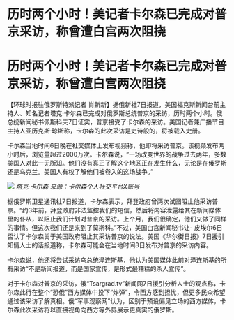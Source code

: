 # 历时两个小时！美记者卡尔森已完成对普京采访，称曾遭白宫两次阻挠

# 历时两个小时！美记者卡尔森已完成对普京采访，称曾遭白宫两次阻挠

【环球时报驻俄罗斯特派记者
肖新新】据俄新社7日报道，美国福克斯新闻台前主持人、知名记者塔克·卡尔森已完成对俄罗斯总统普京的采访，历时两个小时。俄总统新闻秘书佩斯科夫7日证实，普京接受了卡尔森的采访。美国记者兼广播节目主持人亚历克斯·琼斯称，卡尔森的此次采访是史诗般的，将被载入史册。

卡尔森当地时间6日晚在社交媒体上发布视频称，他即将采访普京。该视频发布两小时后，浏览量超过2000万次。卡尔森说，“一场改变世界的战争过去两年，多数美国人对此一无所知。他们没有真正了解这个地区正在发生什么，无论是在俄罗斯还是乌克兰。美国人有权了解他们被卷入的这场战争。”

![](https://inews.gtimg.com/om_bt/OT4Rz2S8KggyXiUTziLEb7ZEe7AIit5xoCUmQt9v89zwEAA/1000)
_塔克·卡尔森 来源：卡尔森个人社交平台X账号_

据俄罗斯卫星通讯社7日报道，卡尔森表示，拜登政府曾两次试图阻止他采访普京。“约3年前，拜登政府非法监控我们的短信，然后将内容泄露给其在新闻媒体里的仆从，以阻止我们计划对普京的采访。上个月，我们很确定，他们又做了同样的事情。但这次我们还是来到了莫斯科。”不过，美国白宫新闻秘书让-
皮埃尔6日否认了卡尔森关于美国政府阻止其采访普京的说法。美国《华尔街日报》7日援引知情人士的话报道称，卡尔森可能会在当地时间8日发布对普京的采访内容。

卡尔森说，他还将尝试采访乌总统泽连斯基，他认为美国媒体此前对泽连斯基的所有采访“不是新闻报道，而是国家宣传，是形式最糟糕的杀人宣传”。

对于卡尔森对普京的采访，俄“Tsargrad.tv”新闻网7日援引分析人士的观点称，卡尔森此行在整个“恐俄”西方媒体中投下“炸弹”，令西方感到担忧，但更多民众希望通过该采访了解真相。俄“军事观察网”认为，区别于预设偏见立场的西方媒体，卡尔森此次采访将以直接视角向西方等外界展示更真实的俄罗斯。

